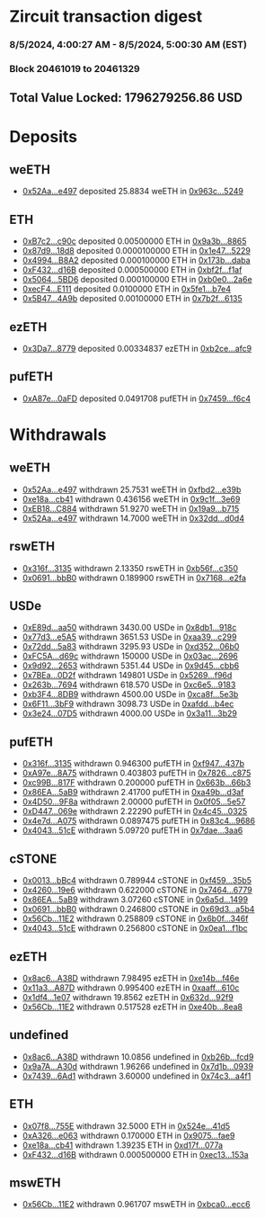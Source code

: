 # Zircuit transaction digest
### 8/5/2024, 4:00:27 AM - 8/5/2024, 5:00:30 AM (EST)
### Block 20461019 to 20461329

## Total Value Locked: 1796279256.86 USD

# Deposits
## weETH
- [0x52Aa...e497](https://etherscan.io/address/0x52Aa899454998Be5b000Ad077a46Bbe360F4e497) deposited 25.8834 weETH in [0x963c...5249](https://etherscan.io/tx/0x52Aa899454998Be5b000Ad077a46Bbe360F4e497)
## ETH
- [0xB7c2...c90c](https://etherscan.io/address/0xB7c2003b8fdE55DfB361ABA9D593bd2B474dc90c) deposited 0.00500000 ETH in [0x9a3b...8865](https://etherscan.io/tx/0xB7c2003b8fdE55DfB361ABA9D593bd2B474dc90c)
- [0x87d9...18d8](https://etherscan.io/address/0x87d9c50B3E774536250f1ABa2Ab38c54268a18d8) deposited 0.0000100000 ETH in [0x1e47...5229](https://etherscan.io/tx/0x87d9c50B3E774536250f1ABa2Ab38c54268a18d8)
- [0x4994...B8A2](https://etherscan.io/address/0x499487f6BE895B71cF57881c22D5f6D855fCB8A2) deposited 0.000100000 ETH in [0x173b...daba](https://etherscan.io/tx/0x499487f6BE895B71cF57881c22D5f6D855fCB8A2)
- [0xF432...d16B](https://etherscan.io/address/0xF432933B11ffc9a8ed606e7154028D25a515d16B) deposited 0.000500000 ETH in [0xbf2f...f1af](https://etherscan.io/tx/0xF432933B11ffc9a8ed606e7154028D25a515d16B)
- [0x5064...5BD6](https://etherscan.io/address/0x50641a31170bdC620f1c90f00C9d8f8e6E095BD6) deposited 0.000100000 ETH in [0xb0e0...2a6e](https://etherscan.io/tx/0x50641a31170bdC620f1c90f00C9d8f8e6E095BD6)
- [0xecF4...E111](https://etherscan.io/address/0xecF4e16e2903c21e95dAFe74E31682D1b8ffE111) deposited 0.0100000 ETH in [0x5fe1...b7e4](https://etherscan.io/tx/0xecF4e16e2903c21e95dAFe74E31682D1b8ffE111)
- [0x5B47...4A9b](https://etherscan.io/address/0x5B4780b4fe5423aeedbDcE9Afa359774e3E44A9b) deposited 0.00100000 ETH in [0x7b2f...6135](https://etherscan.io/tx/0x5B4780b4fe5423aeedbDcE9Afa359774e3E44A9b)
## ezETH
- [0x3Da7...8779](https://etherscan.io/address/0x3Da7402Ec78e72923f2e0346F421Deec60418779) deposited 0.00334837 ezETH in [0xb2ce...afc9](https://etherscan.io/tx/0x3Da7402Ec78e72923f2e0346F421Deec60418779)
## pufETH
- [0xA87e...0aFD](https://etherscan.io/address/0xA87e7535e6Aa294C69B4DdB85AD5D0d743ab0aFD) deposited 0.0491708 pufETH in [0x7459...f6c4](https://etherscan.io/tx/0xA87e7535e6Aa294C69B4DdB85AD5D0d743ab0aFD)
# Withdrawals
## weETH
- [0x52Aa...e497](https://etherscan.io/address/0x52Aa899454998Be5b000Ad077a46Bbe360F4e497) withdrawn 25.7531 weETH in [0xfbd2...e39b](https://etherscan.io/tx/0x52Aa899454998Be5b000Ad077a46Bbe360F4e497)
- [0xe18a...cb41](https://etherscan.io/address/0xe18a05d4F56ab9De8650Cd8a5E9533488C3Ccb41) withdrawn 0.436156 weETH in [0x9c1f...3e69](https://etherscan.io/tx/0xe18a05d4F56ab9De8650Cd8a5E9533488C3Ccb41)
- [0xEB18...C884](https://etherscan.io/address/0xEB185ea373C90D1B5be628327fec1c0C8C72C884) withdrawn 51.9270 weETH in [0x19a9...b715](https://etherscan.io/tx/0xEB185ea373C90D1B5be628327fec1c0C8C72C884)
- [0x52Aa...e497](https://etherscan.io/address/0x52Aa899454998Be5b000Ad077a46Bbe360F4e497) withdrawn 14.7000 weETH in [0x32dd...d0d4](https://etherscan.io/tx/0x52Aa899454998Be5b000Ad077a46Bbe360F4e497)
## rswETH
- [0x316f...3135](https://etherscan.io/address/0x316f423FBFe9c271C8E7890d4E85722601Cf3135) withdrawn 2.13350 rswETH in [0xb56f...c350](https://etherscan.io/tx/0x316f423FBFe9c271C8E7890d4E85722601Cf3135)
- [0x0691...bbB0](https://etherscan.io/address/0x0691621185e76f11cfd5A49f01e7b4ab7C78bbB0) withdrawn 0.189900 rswETH in [0x7168...e2fa](https://etherscan.io/tx/0x0691621185e76f11cfd5A49f01e7b4ab7C78bbB0)
## USDe
- [0xE89d...aa50](https://etherscan.io/address/0xE89d9d3FA92bbb4a0c536ab5d68a381Bec1daa50) withdrawn 3430.00 USDe in [0x8db1...918c](https://etherscan.io/tx/0xE89d9d3FA92bbb4a0c536ab5d68a381Bec1daa50)
- [0x77d3...e5A5](https://etherscan.io/address/0x77d38C58899fbE1c8bb5c754B6e83df3409de5A5) withdrawn 3651.53 USDe in [0xaa39...c299](https://etherscan.io/tx/0x77d38C58899fbE1c8bb5c754B6e83df3409de5A5)
- [0x72dd...5a83](https://etherscan.io/address/0x72ddC9807B1616e65777CC69f73ECc33C2925a83) withdrawn 3295.93 USDe in [0xd352...06b0](https://etherscan.io/tx/0x72ddC9807B1616e65777CC69f73ECc33C2925a83)
- [0xFC5A...d69c](https://etherscan.io/address/0xFC5Ad91f9226Ae735D001421d24bD3AFD6Fbd69c) withdrawn 150000 USDe in [0x03ac...2696](https://etherscan.io/tx/0xFC5Ad91f9226Ae735D001421d24bD3AFD6Fbd69c)
- [0x9d92...2653](https://etherscan.io/address/0x9d92e0378225C5eaf88069f307c44cda08622653) withdrawn 5351.44 USDe in [0x9d45...cbb6](https://etherscan.io/tx/0x9d92e0378225C5eaf88069f307c44cda08622653)
- [0x7BEa...0D2f](https://etherscan.io/address/0x7BEaFe6ea85d5672B85254ad3f7f60A35b610D2f) withdrawn 149801 USDe in [0x5269...f96d](https://etherscan.io/tx/0x7BEaFe6ea85d5672B85254ad3f7f60A35b610D2f)
- [0x263b...7694](https://etherscan.io/address/0x263b02Fc8de87A6A691407CbA312cC0D28B97694) withdrawn 618.570 USDe in [0xc6e5...9183](https://etherscan.io/tx/0x263b02Fc8de87A6A691407CbA312cC0D28B97694)
- [0xb3F4...8DB9](https://etherscan.io/address/0xb3F4Aa02eE3F3e4B5d8A52D5Ff3FeC99Df908DB9) withdrawn 4500.00 USDe in [0xca8f...5e3b](https://etherscan.io/tx/0xb3F4Aa02eE3F3e4B5d8A52D5Ff3FeC99Df908DB9)
- [0x6F11...3bF9](https://etherscan.io/address/0x6F11f1626717B747D60Ca58108ceA248fe1B3bF9) withdrawn 3098.73 USDe in [0xafdd...b4ec](https://etherscan.io/tx/0x6F11f1626717B747D60Ca58108ceA248fe1B3bF9)
- [0x3e24...07D5](https://etherscan.io/address/0x3e24110Cfcc88f177C4326751831bb10a65407D5) withdrawn 4000.00 USDe in [0x3a11...3b29](https://etherscan.io/tx/0x3e24110Cfcc88f177C4326751831bb10a65407D5)
## pufETH
- [0x316f...3135](https://etherscan.io/address/0x316f423FBFe9c271C8E7890d4E85722601Cf3135) withdrawn 0.946300 pufETH in [0xf947...437b](https://etherscan.io/tx/0x316f423FBFe9c271C8E7890d4E85722601Cf3135)
- [0xA97e...8A75](https://etherscan.io/address/0xA97e730618644681fbEcaC297696C3727c8d8A75) withdrawn 0.403803 pufETH in [0x7826...c875](https://etherscan.io/tx/0xA97e730618644681fbEcaC297696C3727c8d8A75)
- [0xc99B...817F](https://etherscan.io/address/0xc99Bcab0dAAF45F86ef8787c6577eE9d973B817F) withdrawn 0.200000 pufETH in [0x663b...66b3](https://etherscan.io/tx/0xc99Bcab0dAAF45F86ef8787c6577eE9d973B817F)
- [0x86EA...5aB9](https://etherscan.io/address/0x86EAa58f41ba0437498581ce9Eda504BA6cF5aB9) withdrawn 2.41700 pufETH in [0xa49b...d3af](https://etherscan.io/tx/0x86EAa58f41ba0437498581ce9Eda504BA6cF5aB9)
- [0x4D50...9F8a](https://etherscan.io/address/0x4D507a33B16E8163c4d4539Ba481cDbE2F749F8a) withdrawn 2.00000 pufETH in [0x0f05...5e57](https://etherscan.io/tx/0x4D507a33B16E8163c4d4539Ba481cDbE2F749F8a)
- [0xD447...069e](https://etherscan.io/address/0xD447257ACD88CfAE2DBA0aCd4e839a8CcE77069e) withdrawn 2.22290 pufETH in [0x4c45...0325](https://etherscan.io/tx/0xD447257ACD88CfAE2DBA0aCd4e839a8CcE77069e)
- [0x4e7d...A075](https://etherscan.io/address/0x4e7daa9303d7A0d6a67d386327C2A9C8Fd62A075) withdrawn 0.0897475 pufETH in [0x83c4...9686](https://etherscan.io/tx/0x4e7daa9303d7A0d6a67d386327C2A9C8Fd62A075)
- [0x4043...51cE](https://etherscan.io/address/0x4043Fe1Ed89EB32D8F3d786920f8bf1980D051cE) withdrawn 5.09720 pufETH in [0x7dae...3aa6](https://etherscan.io/tx/0x4043Fe1Ed89EB32D8F3d786920f8bf1980D051cE)
## cSTONE
- [0x0013...bBc4](https://etherscan.io/address/0x0013fADb2294a00005B334F40F767a3eb4F6bBc4) withdrawn 0.789944 cSTONE in [0xf459...35b5](https://etherscan.io/tx/0x0013fADb2294a00005B334F40F767a3eb4F6bBc4)
- [0x4260...19e6](https://etherscan.io/address/0x426052A885Ef1dAE1Fa8784cf505BCCB114A19e6) withdrawn 0.622000 cSTONE in [0x7464...6779](https://etherscan.io/tx/0x426052A885Ef1dAE1Fa8784cf505BCCB114A19e6)
- [0x86EA...5aB9](https://etherscan.io/address/0x86EAa58f41ba0437498581ce9Eda504BA6cF5aB9) withdrawn 3.07260 cSTONE in [0x6a5d...1499](https://etherscan.io/tx/0x86EAa58f41ba0437498581ce9Eda504BA6cF5aB9)
- [0x0691...bbB0](https://etherscan.io/address/0x0691621185e76f11cfd5A49f01e7b4ab7C78bbB0) withdrawn 0.246800 cSTONE in [0x69d3...a5b4](https://etherscan.io/tx/0x0691621185e76f11cfd5A49f01e7b4ab7C78bbB0)
- [0x56Cb...11E2](https://etherscan.io/address/0x56Cb75b092b1866ffE4531151Da6e233ae5811E2) withdrawn 0.258809 cSTONE in [0x6b0f...346f](https://etherscan.io/tx/0x56Cb75b092b1866ffE4531151Da6e233ae5811E2)
- [0x4043...51cE](https://etherscan.io/address/0x4043Fe1Ed89EB32D8F3d786920f8bf1980D051cE) withdrawn 0.256800 cSTONE in [0x0ea1...f1bc](https://etherscan.io/tx/0x4043Fe1Ed89EB32D8F3d786920f8bf1980D051cE)
## ezETH
- [0x8ac6...A38D](https://etherscan.io/address/0x8ac62b263025487b31E6dFbe3D719B595d67A38D) withdrawn 7.98495 ezETH in [0xe14b...f46e](https://etherscan.io/tx/0x8ac62b263025487b31E6dFbe3D719B595d67A38D)
- [0x11a3...A87D](https://etherscan.io/address/0x11a3d2016A4984B62A6F4b89Ee312Eb9AbCdA87D) withdrawn 0.995400 ezETH in [0xaaff...610c](https://etherscan.io/tx/0x11a3d2016A4984B62A6F4b89Ee312Eb9AbCdA87D)
- [0x1df4...1e07](https://etherscan.io/address/0x1df45375279374Dfe00B76D5c6a27baCbb611e07) withdrawn 19.8562 ezETH in [0x632d...92f9](https://etherscan.io/tx/0x1df45375279374Dfe00B76D5c6a27baCbb611e07)
- [0x56Cb...11E2](https://etherscan.io/address/0x56Cb75b092b1866ffE4531151Da6e233ae5811E2) withdrawn 0.517528 ezETH in [0xe40b...8ea8](https://etherscan.io/tx/0x56Cb75b092b1866ffE4531151Da6e233ae5811E2)
## undefined
- [0x8ac6...A38D](https://etherscan.io/address/0x8ac62b263025487b31E6dFbe3D719B595d67A38D) withdrawn 10.0856 undefined in [0xb26b...fcd9](https://etherscan.io/tx/0x8ac62b263025487b31E6dFbe3D719B595d67A38D)
- [0x9a7A...A30d](https://etherscan.io/address/0x9a7A37Ef39358a9F9526503AF515e7e20E87A30d) withdrawn 1.96266 undefined in [0x7d1b...0939](https://etherscan.io/tx/0x9a7A37Ef39358a9F9526503AF515e7e20E87A30d)
- [0x7439...6Ad1](https://etherscan.io/address/0x743948e8306FA742131f15E84c9a52A076ea6Ad1) withdrawn 3.60000 undefined in [0x74c3...a4f1](https://etherscan.io/tx/0x743948e8306FA742131f15E84c9a52A076ea6Ad1)
## ETH
- [0x07f8...755E](https://etherscan.io/address/0x07f82CEa5770723207f8544a00023DEb8968755E) withdrawn 32.5000 ETH in [0x524e...41d5](https://etherscan.io/tx/0x07f82CEa5770723207f8544a00023DEb8968755E)
- [0xA326...e063](https://etherscan.io/address/0xA3268eDfd84415472D9c30eCdEBa487f865Ee063) withdrawn 0.170000 ETH in [0x9075...fae9](https://etherscan.io/tx/0xA3268eDfd84415472D9c30eCdEBa487f865Ee063)
- [0xe18a...cb41](https://etherscan.io/address/0xe18a05d4F56ab9De8650Cd8a5E9533488C3Ccb41) withdrawn 1.39235 ETH in [0xd17f...077a](https://etherscan.io/tx/0xe18a05d4F56ab9De8650Cd8a5E9533488C3Ccb41)
- [0xF432...d16B](https://etherscan.io/address/0xF432933B11ffc9a8ed606e7154028D25a515d16B) withdrawn 0.000500000 ETH in [0xec13...153a](https://etherscan.io/tx/0xF432933B11ffc9a8ed606e7154028D25a515d16B)
## mswETH
- [0x56Cb...11E2](https://etherscan.io/address/0x56Cb75b092b1866ffE4531151Da6e233ae5811E2) withdrawn 0.961707 mswETH in [0xbca0...ecc6](https://etherscan.io/tx/0x56Cb75b092b1866ffE4531151Da6e233ae5811E2)
